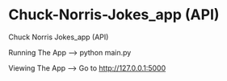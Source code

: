 # Chuck-Norris-Jokes_app (API)
Chuck Norris Jokes_app (API)

Running The App --> python main.py

Viewing The App --> Go to http://127.0.0.1:5000
